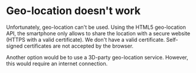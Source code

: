 # Geo-location doesn't work
Unfortunately, geo-location can't be used.  Using the HTML5 geo-location API, the smartphone only allows to share the location with a secure website (HTTPS with a valid certificate).  We don't have a valid certificate.  Self-signed certificates are not accepted by the browser.

Another option would be to use a 3D-party geo-location service.  However, this would require an internet connection.  